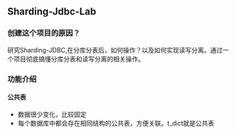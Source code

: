 ## Sharding-Jdbc-Lab
### 创建这个项目的原因？
研究Sharding-JDBC,在分库分表后，如何操作？以及如何实现读写分离。通过一个项目彻底搞懂分库分表和读写分离的相关操作。


### 功能介绍
#### 公共表
- 数据很少变化，比较固定
- 每个数据库中都会存在相同结构的公共表，方便关联。t_dict就是公共表
    